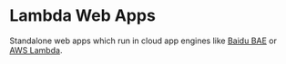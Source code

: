 # Lambda Web Apps

Standalone web apps which run in cloud app engines like
[Baidu BAE](https://cloud.baidu.com/product/bae.html) or
[AWS Lambda](https://aws.amazon.com/lambda).
